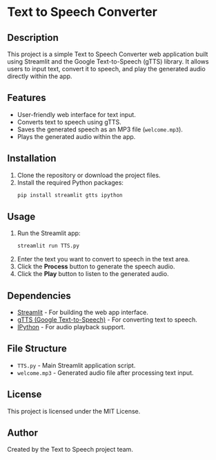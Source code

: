 # Text to Speech Converter

## Description
This project is a simple Text to Speech Converter web application built using Streamlit and the Google Text-to-Speech (gTTS) library. It allows users to input text, convert it to speech, and play the generated audio directly within the app.

## Features
- User-friendly web interface for text input.
- Converts text to speech using gTTS.
- Saves the generated speech as an MP3 file (`welcome.mp3`).
- Plays the generated audio within the app.

## Installation

1. Clone the repository or download the project files.
2. Install the required Python packages:
   ```bash
   pip install streamlit gtts ipython
   ```

## Usage

1. Run the Streamlit app:
   ```bash
   streamlit run TTS.py
   ```
2. Enter the text you want to convert to speech in the text area.
3. Click the **Process** button to generate the speech audio.
4. Click the **Play** button to listen to the generated audio.

## Dependencies
- [Streamlit](https://streamlit.io/) - For building the web app interface.
- [gTTS (Google Text-to-Speech)](https://pypi.org/project/gTTS/) - For converting text to speech.
- [IPython](https://ipython.org/) - For audio playback support.

## File Structure
- `TTS.py` - Main Streamlit application script.
- `welcome.mp3` - Generated audio file after processing text input.

## License
This project is licensed under the MIT License.

## Author
Created by the Text to Speech project team.
